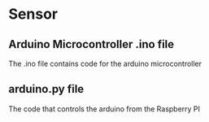 Sensor
==============

Arduino Microcontroller .ino file
--------------
The .ino file contains code for the arduino microcontroller

arduino.py file
--------------
The code that controls the arduino from the Raspberry PI

